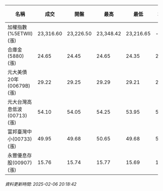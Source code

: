 | 名稱 | 成交 | 開盤 | 最高 | 最低 | 均價 | 成交金額(億) | 昨收 | 漲跌幅 | 漲跌 | 總量 | 昨量 | 振幅 |
| -------- | -------- | -------- | -------- |-------- | -------- | -------- |-------- |-------- |-------- | -------- | -------- |-------- |
|加權指數(%5ETWII) (漲)|23,316.60|23,226.50|23,348.42|23,216.65|-|3,321.47|23,161.58|0.67%|155.02|5,548,172|0|0.57%|
|合庫金(5880) (漲)|24.65|24.45|24.65|24.35|24.55|1.53|24.45|0.82%|0.20|6,222|10,161|1.23%|
|元大美債20年(00679B) (漲)|29.22|29.25|29.29|29.21|29.26|20.84|28.84|1.32%|0.38|71,242|36,992|0.28%|
|元大台灣高息低波(00713) (漲)|54.10|54.05|54.25|53.95|54.11|7.17|54.00|0.19%|0.10|13,256|9,840|0.56%|
|富邦臺灣中小(00733) (漲)|49.95|49.68|50.65|49.68|50.12|0.558|49.30|1.32%|0.65|1,114|1,262|1.97%|
|永豐優息存股(00907) (漲)|15.76|15.74|15.77|15.69|15.73|0.351|15.70|0.38%|0.06|2,233|2,214|0.51%|
###### 資料更新時間: 2025-02-06 20:18:42